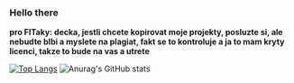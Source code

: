 ### Hello there 

**pro FITaky: decka, jestli chcete kopirovat moje projekty, posluzte si, ale nebudte blbi a myslete na plagiat, fakt se to kontroluje a ja to mam kryty licenci, takze to bude na vas a utrete**




[![Top Langs](https://github-readme-stats.vercel.app/api/top-langs/?username=jirmusovic&size_weight=0.5&count_weight=0.5)](https://github.com/anuraghazra/github-readme-stats)
![Anurag's GitHub stats](https://github-readme-stats.vercel.app/api?username=jirmusovic&count_private=true)
<!--
**jirmusovic/jirmusovic** is a ✨ _special_ ✨ repository because its `README.md` (this file) appears on your GitHub profile.

Here are some ideas to get you started:

- 🔭 I’m currently working on ...
- 🌱 I’m currently learning ...
- 👯 I’m looking to collaborate on ...
- 🤔 I’m looking for help with ...
- 💬 Ask me about ...
- 📫 How to reach me: ...
- 😄 Pronouns: ...
- ⚡ Fun fact: ...
-->
